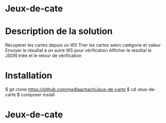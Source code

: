 # Jeux-de-cate

# Description de la solution
Récupérer les cartes depuis un WS
Trier les cartes selon catégorie et valeur
Envoyer le résultat à un autre WS pour vérification
Afficher le résultat le JSON triée et le retour de vérification

# Installation
$ git clone https://github.com/medlaachach/Jeux-de-carte
$ cd Jeux-de-carte
$ composer install

# Jeux-de-cate

